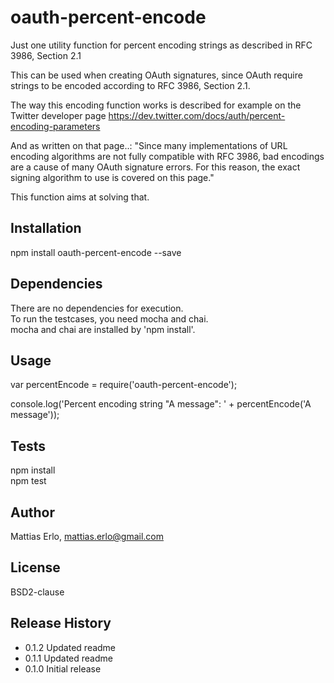 oauth-percent-encode
==============

Just one utility function for percent encoding strings as described in RFC 3986, Section 2.1
  
This can be used when creating OAuth signatures, since OAuth require strings to be encoded according to RFC 3986, Section 2.1.

The way this encoding function works is described for example on the Twitter developer page https://dev.twitter.com/docs/auth/percent-encoding-parameters

And as written on that page..: "Since many implementations of URL encoding algorithms are not fully compatible with RFC 3986, bad encodings are a cause of many OAuth signature errors. For this reason, the exact signing algorithm to use is covered on this page."

This function aims at solving that.  
  
  
## Installation

  npm install oauth-percent-encode --save

## Dependencies

  There are no dependencies for execution.  
  To run the testcases, you need mocha and chai.  
  mocha and chai are installed by 'npm install'.

## Usage

  var percentEncode = require('oauth-percent-encode');

  console.log('Percent encoding string "A message": ' +
      percentEncode('A message'));

## Tests

  npm install  
  npm test

## Author

  Mattias Erlo, <mattias.erlo@gmail.com>

## License

  BSD2-clause

## Release History

* 0.1.2 Updated readme
* 0.1.1 Updated readme
* 0.1.0 Initial release

